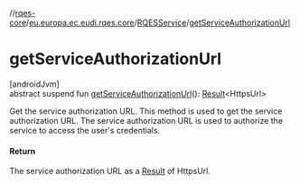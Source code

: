 //[rqes-core](../../../index.md)/[eu.europa.ec.eudi.rqes.core](../index.md)/[RQESService](index.md)/[getServiceAuthorizationUrl](get-service-authorization-url.md)

# getServiceAuthorizationUrl

[androidJvm]\
abstract suspend fun [getServiceAuthorizationUrl](get-service-authorization-url.md)(): [Result](https://kotlinlang.org/api/latest/jvm/stdlib/kotlin/-result/index.html)&lt;HttpsUrl&gt;

Get the service authorization URL. This method is used to get the service authorization URL. The service authorization URL is used to authorize the service to access the user's credentials.

#### Return

The service authorization URL as a [Result](https://kotlinlang.org/api/latest/jvm/stdlib/kotlin/-result/index.html) of HttpsUrl.
